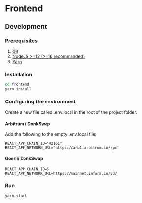 # Frontend

## Development

### Prerequisites

1. [Git](https://git-scm.com/)
2. [NodeJS >=12 (>=16 recommended)](https://nodejs.org/en/)
3. [Yarn](https://yarnpkg.com)

### Installation

```bash
cd frontend
yarn install
```

### Configuring the environment

Create a new file called .env.local in the root of the project folder.

#### Arbitrum / DonkSwap

Add the following to the empty .env.local file:

```
REACT_APP_CHAIN_ID="42161"
REACT_APP_NETWORK_URL="https://arb1.arbitrum.io/rpc"
```

#### Goerli/ DonkSwap

```
REACT_APP_CHAIN_ID=5
REACT_APP_NETWORK_URL=https://mainnet.infura.io/v3/
```

### Run

```bash
yarn start
```
